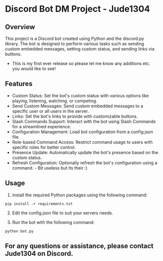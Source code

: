 # Discord Bot DM Project - Jude1304

## Overview
This project is a Discord bot created using Python and the discord.py library. The bot is designed to perform various tasks such as sending custom embedded messages, setting custom status, and sending links via buttons.
- This is my first ever release so please let me know any additions etc. you would like to see!

## Features
- Custom Status: Set the bot's custom status with various options like playing, listening, watching, or competing.
- Send Custom Messages: Send custom embedded messages to a specific user or all users in the server.
- Links: Set the bot's links to provide with customizable buttons.
- Slash Commands Support: Interact with the bot using Slash Commands for a streamlined experience.
- Configuration Management: Load bot configuration from a config.json file.
- Role-based Command Access: Restrict command usage to users with specific roles for better control.
- Presence Update: Automatically update the bot's presence based on the custom status.
- Refresh Configuration: Optionally refresh the bot's configuration using a command. - Bit useless but its their :)

## Usage
1. Install the required Python packages using the following command:

 `pip install -r requirements.txt`


2. Edit the config.json file to suit your servers needs.


3. Run the bot with the following command:

 `python bot.py`




## For any questions or assistance, please contact Jude1304 on Discord.
